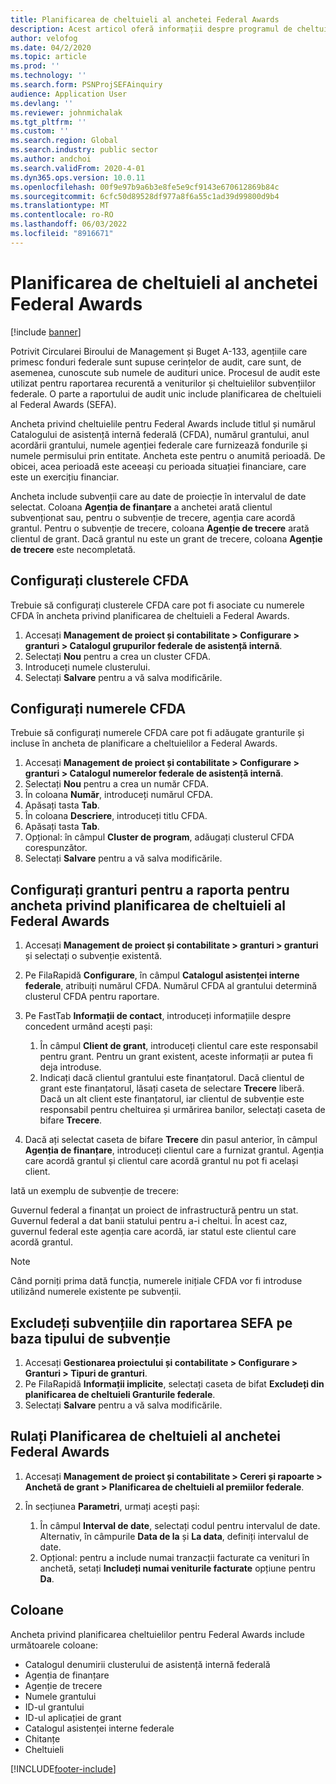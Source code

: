 ```yaml
---
title: Planificarea de cheltuieli al anchetei Federal Awards
description: Acest articol oferă informații despre programul de cheltuieli al anchetei privind premiile federale.
author: velofog
ms.date: 04/2/2020
ms.topic: article
ms.prod: ''
ms.technology: ''
ms.search.form: PSNProjSEFAinquiry
audience: Application User
ms.devlang: ''
ms.reviewer: johnmichalak
ms.tgt_pltfrm: ''
ms.custom: ''
ms.search.region: Global
ms.search.industry: public sector
ms.author: andchoi
ms.search.validFrom: 2020-4-01
ms.dyn365.ops.version: 10.0.11
ms.openlocfilehash: 00f9e97b9a6b3e8fe5e9cf9143e670612869b84c
ms.sourcegitcommit: 6cfc50d89528df977a8f6a55c1ad39d99800d9b4
ms.translationtype: MT
ms.contentlocale: ro-RO
ms.lasthandoff: 06/03/2022
ms.locfileid: "8916671"
---
```

# <a name="schedule-of-expenditures-of-federal-awards-inquiry"></a>Planificarea de cheltuieli al anchetei Federal Awards

[!include [banner](../includes/banner.md)]

Potrivit Circularei Biroului de Management și Buget A-133, agențiile care primesc fonduri federale sunt supuse cerințelor de audit, care sunt, de asemenea, cunoscute sub numele de audituri unice. Procesul de audit este utilizat pentru raportarea recurentă a veniturilor și cheltuielilor subvențiilor federale. O parte a raportului de audit unic include planificarea de cheltuieli al Federal Awards (SEFA).

Ancheta privind cheltuielile pentru Federal Awards include titlul și numărul Catalogului de asistență internă federală (CFDA), numărul grantului, anul acordării grantului, numele agenției federale care furnizează fondurile și numele permisului prin entitate. Ancheta este pentru o anumită perioadă. De obicei, acea perioadă este aceeași cu perioada situației financiare, care este un exercițiu financiar.

Ancheta include subvenții care au date de proiecție în intervalul de date selectat. Coloana **Agenția de finanțare** a anchetei arată clientul subvenționat sau, pentru o subvenție de trecere, agenția care acordă grantul. Pentru o subvenție de trecere, coloana **Agenție de trecere** arată clientul de grant. Dacă grantul nu este un grant de trecere, coloana **Agenție de trecere** este necompletată.

## <a name="set-up-the-cfda-clusters"></a>Configurați clusterele CFDA

Trebuie să configurați clusterele CFDA care pot fi asociate cu numerele CFDA în ancheta privind planificarea de cheltuieli a Federal Awards.

1. Accesați **Management de proiect și contabilitate \> Configurare \> granturi \> Catalogul grupurilor federale de asistență internă**.
2. Selectați **Nou** pentru a crea un cluster CFDA.
3. Introduceți numele clusterului.
4. Selectați **Salvare** pentru a vă salva modificările.

## <a name="set-up-cfda-numbers"></a>Configurați numerele CFDA

Trebuie să configurați numerele CFDA care pot fi adăugate granturile și incluse în ancheta de planificare a cheltuielilor a Federal Awards.

1. Accesați **Management de proiect și contabilitate \> Configurare \> granturi \> Catalogul numerelor federale de asistență internă**.
2. Selectați **Nou** pentru a crea un număr CFDA.
3. În coloana **Număr**, introduceți numărul CFDA.
4. Apăsați tasta **Tab**.
5. În coloana **Descriere**, introduceți titlu CFDA.
6. Apăsați tasta **Tab**.
7. Opțional: în câmpul **Cluster de program**, adăugați clusterul CFDA corespunzător.
8. Selectați **Salvare** pentru a vă salva modificările.

## <a name="set-up-grants-to-report-for-the-schedule-of-expenditures-of-federal-awards-inquiry"></a>Configurați granturi pentru a raporta pentru ancheta privind planificarea de cheltuieli al Federal Awards

1. Accesați **Management de proiect și contabilitate \> granturi \> granturi** și selectați o subvenție existentă.
2. Pe FilaRapidă **Configurare**, în câmpul **Catalogul asistenței interne federale**, atribuiți numărul CFDA. Numărul CFDA al grantului determină clusterul CFDA pentru raportare.
3. Pe FastTab **Informații de contact**, introduceți informațiile despre concedent urmând acești pași:

    1. În câmpul **Client de grant**, introduceți clientul care este responsabil pentru grant. Pentru un grant existent, aceste informații ar putea fi deja introduse.
    2. Indicați dacă clientul grantului este finanțatorul. Dacă clientul de grant este finanțatorul, lăsați caseta de selectare **Trecere** liberă. Dacă un alt client este finanțatorul, iar clientul de subvenție este responsabil pentru cheltuirea și urmărirea banilor, selectați caseta de bifare **Trecere**.

4. Dacă ați selectat caseta de bifare **Trecere** din pasul anterior, în câmpul **Agenția de finanțare**, introduceți clientul care a furnizat grantul. Agenția care acordă grantul și clientul care acordă grantul nu pot fi același client.

Iată un exemplu de subvenție de trecere:

Guvernul federal a finanțat un proiect de infrastructură pentru un stat. Guvernul federal a dat banii statului pentru a-i cheltui. În acest caz, guvernul federal este agenția care acordă, iar statul este clientul care acordă grantul.

> [!NOTE] 
> Când porniți prima dată funcția, numerele inițiale CFDA vor fi introduse utilizând numerele existente pe subvenții.

## <a name="exclude-grants-from-sefa-reporting-based-on-the-grant-type"></a>Excludeți subvențiile din raportarea SEFA pe baza tipului de subvenție

1. Accesați **Gestionarea proiectului și contabilitate \> Configurare \> Granturi \> Tipuri de granturi**.
2. Pe FilaRapidă **Informații implicite**, selectați caseta de bifat **Excludeți din planificarea de cheltuieli Granturile federale**.
3. Selectați **Salvare** pentru a vă salva modificările.

## <a name="run-the-schedule-of-expenditures-of-federal-awards-inquiry"></a>Rulați Planificarea de cheltuieli al anchetei Federal Awards

1. Accesați **Management de proiect și contabilitate \> Cereri și rapoarte \> Anchetă de grant \> Planificarea de cheltuieli al premiilor federale**.
2. În secțiunea **Parametri**, urmați acești pași:

    1. În câmpul **Interval de date**, selectați codul pentru intervalul de date. Alternativ, în câmpurile **Data de la** și **La data**, definiți intervalul de date.
    2. Opțional: pentru a include numai tranzacții facturate ca venituri în anchetă, setați **Includeți numai veniturile facturate** opțiune pentru **Da**.

## <a name="columns"></a>Coloane

Ancheta privind planificarea cheltuielilor pentru Federal Awards include următoarele coloane:

- Catalogul denumirii clusterului de asistență internă federală
- Agenția de finanțare
- Agenție de trecere
- Numele grantului
- ID-ul grantului
- ID-ul aplicației de grant
- Catalogul asistenței interne federale
- Chitanțe
- Cheltuieli


[!INCLUDE[footer-include](../includes/footer-banner.md)]